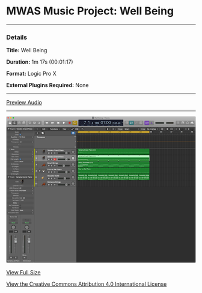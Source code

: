 # MWAS Music Project: Well Being

---

### Details

**Title:** Well Being

**Duration:** 1m 17s (00:01:17)

**Format:** Logic Pro X

**External Plugins Required:** None

---

[Preview Audio](/assets/audio/WellBeingDemo.m4a "Preview Audio")

---

![Well Being Screenshot](/assets/images/screenshot_thumb.png)

[View Full Size](/assets/images/screenshot.png "Full Size")

[View the Creative Commons Attribution 4.0 International License](LICENSE "License Details")
